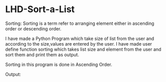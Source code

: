 # LHD-Sort-a-List

Sorting: Sorting is a term refer to arranging element either in ascending order or descending order.

I have made a Python Program which take size of list from the user and according to the size,values are entered by the user. I have made user define function sorting which takes list size and element from the user and sort them and print them as output.

Sorting in this program is done in Ascending Order.

Output:

